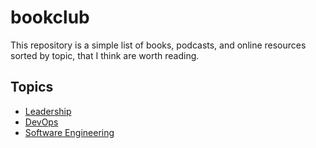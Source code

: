 # bookclub

This repository is a simple list of books, podcasts, and online resources sorted by topic, that I think are worth reading.

## Topics

- [Leadership](Leadership.md)
- [DevOps](DevOps.md)
- [Software Engineering](SoftEng.md)
